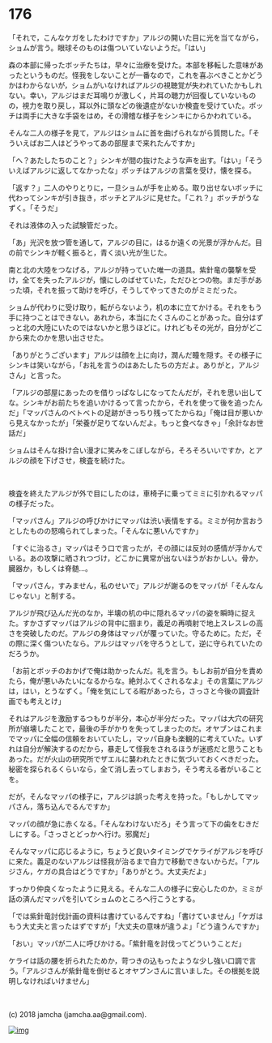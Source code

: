 # 176

「それで，こんなケガをしたわけですか」アルジの開いた目に光を当てながら，ショムが言う。眼球そのものは傷ついていないようだ。「はい」  

森の本部に帰ったボッチたちは，早々に治療を受けた。本部を移転した意味があったというものだ。怪我をしないことが一番なので，これを喜ぶべきことかどうかはわからないが，ショムがいなければアルジの視聴覚が失われていたかもしれない。幸い，アルジはまだ耳鳴りが激しく，片耳の聴力が回復していないものの，視力を取り戻し，耳以外に頭などの後遺症がないか検査を受けていた。ボッチは両手に大きな手袋をはめ，その滑稽な様子をシンキにからかわれている。  

そんな二人の様子を見て，アルジはショムに首を曲げられながら質問した。「そういえばお二人はどうやってあの部屋まで来れたんですか」  

「へ？あたしたちのこと？」シンキが間の抜けたような声を出す。「はい」「そういえばアルジに返してなかったな」ボッチはアルジの言葉を受け，懐を探る。  

「返す？」二人のやりとりに，一旦ショムが手を止める。取り出せないボッチに代わってシンキが引き抜き，ボッチとアルジに見せた。「これ？」ボッチがうなずく。「そうだ」  

それは液体の入った試験管だった。  

「あ」光沢を放つ管を通して，アルジの目に，はるか遠くの光景が浮かんだ。目の前でシンキが軽く振ると，青く淡い光が生じた。  

南と北の大陸をつなげる，アルジが持っていた唯一の道具。紫針竜の襲撃を受け，全てを失ったアルジが，懐にしのばせていた，ただひとつの物。まだ手があった頃，それを振って助けを呼び，そうしてやってきたのがミミだった。  

ショムが代わりに受け取り，転がらないよう，机の本に立てかける。それをもう手に持つことはできない。あれから，本当にたくさんのことがあった。自分はずっと北の大陸にいたのではないかと思うほどに。けれどもその光が，自分がどこから来たのかを思い出させた。  

「ありがとうございます」アルジは顔を上に向け，潤んだ瞳を隠す。その様子にシンキは笑いながら，「お礼を言うのはあたしたちの方だよ。ありがと，アルジさん」と言った。  

「アルジの部屋にあったのを借りっぱなしになってたんだが，それを思い出してな。シンキがお前たちを追いかけるって言ったから，それを使って後を追ったんだ」「マッパさんのベトベトの足跡がきっちり残ってたからね」「俺は目が悪いから見えなかったが」「栄養が足りてないんだよ。もっと食べなきゃ」「余計なお世話だ」  

ショムはそんな掛け合い漫才に笑みをこぼしながら，そろそろいいですか，とアルジの顔を下げさせ，検査を続けた。  

<br>  

検査を終えたアルジが外で目にしたのは，車椅子に乗ってミミに引かれるマッパの様子だった。  

「マッパさん」アルジの呼びかけにマッパは渋い表情をする。ミミが何か言おうとしたものの怒鳴られてしまった。「そんなに悪いんですか」  

「すぐに治るさ」マッパはそう口で言ったが，その顔には反対の感情が浮かんでいる。あの攻撃に晒されつづけ，どこかに異常が出ないほうがおかしい。骨か，臓器か，もしくは脊髄…。  

「マッパさん，すみません，私のせいで」アルジが謝るのをマッパが「そんなんじゃない」と制する。  

アルジが飛び込んだ光のなか，半壊の机の中に隠れるマッパの姿を瞬時に捉えた。すかさずマッパはアルジの背中に掴まり，義足の再噴射で地上スレスレの高さを突破したのだ。アルジの身体はマッパが覆っていた。守るために。ただ，その際に深く傷ついたなら。アルジはマッパを守ろうとして，逆に守られていたのだろうか。  

「お前とボッチのおかげで俺は助かったんだ。礼を言う。もしお前が自分を責めたら，俺が悪いみたいになるからな。絶対ふてくされるなよ」その言葉にアルジは，はい，とうなずく。「俺を気にしてる暇があったら，さっさと今後の調査計画でも考えとけ」  

それはアルジを激励するつもりが半分，本心が半分だった。マッパは大穴の研究所が崩壊したことで，最後の手がかりを失ってしまったのだ。オヤブンはこれまでマッパに全幅の信頼をおいていたし，マッパ自身も楽観的に考えていた。いずれは自分が解決するのだから，暴走して怪我をされるほうが迷惑だと思うこともあった。だが火山の研究所でザエルに襲われたときに気づいておくべきだった。秘密を探られるくらいなら，全て消し去ってしまおう，そう考える者がいることを。  

だが，そんなマッパの様子に，アルジは誤った考えを持った。「もしかしてマッパさん，落ち込んでるんですか」  

マッパの顔が急に赤くなる。「そんなわけないだろ」そう言って下の歯をむきだしにする。「さっさとどっかへ行け。邪魔だ」  

そんなマッパに応じるように，ちょうど良いタイミングでケライがアルジを呼びに来た。義足のないアルジは怪我が治るまで自力で移動できないからだ。「アルジさん，ケガの具合はどうですか」「ありがとう。大丈夫だよ」  

すっかり仲良くなったように見える。そんな二人の様子に安心したのか，ミミが話の済んだマッパを引いてショムのところへ行こうとする。  

「では紫針竜討伐計画の資料は書けているんですね」「書けていません」「ケガはもう大丈夫と言ったはずですが」「大丈夫の意味が違うよ」「どう違うんですか」  

「おい」マッパが二人に呼びかける。「紫針竜を討伐ってどういうことだ」  

ケライは話の腰を折られたためか，苛つきの込もったような少し強い口調で言う。「アルジさんが紫針竜を倒せるとオヤブンさんに言いました。その根拠を説明しなければいけません」  

<br>  
<br>  
(c) 2018 jamcha (jamcha.aa@gmail.com).  

[![img](http://i.creativecommons.org/l/by-nc-sa/4.0/88x31.png)](http://creativecommons.org/licenses/by-nc-sa/4.0/deed)
